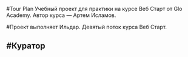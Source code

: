 #Tour Plan
Учебный проект для практики на курсе Веб Старт от Glo Academy. Автор курса — Артем Исламов.

#Проект выполняет
Ильдар. Девятый поток курса Веб Старт.

#Куратор
-